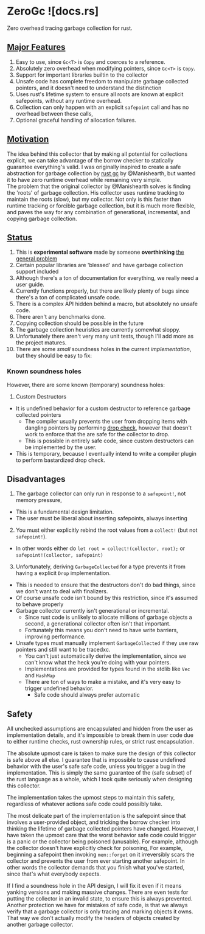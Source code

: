 ZeroGc ![docs.rs]
=======
Zero overhead tracing garbage collection for rust.

## [Major Features](Features.md)
1. Easy to use, since `Gc<T>` is `Copy` and coerces to a reference.
2. Absolutely zero overhead when modifying pointers, since `Gc<T>` is `Copy`.
3. Support for important libraries builtin to the collector
4. Unsafe code has complete freedom to manipulate garbage collected pointers, and it doesn't need to understand the distinction 
5. Uses rust's lifetime system to ensure all roots are known at explicit safepoints, without any runtime overhead.
6. Collection can only happen with an explicit `safepoint` call and has no overhead between these calls,
7. Optional graceful handling of allocation failures.


## [Motivation](Motivation.md)
The idea behind this collector that by making all potential for collections explicit,
we can take advantage of the borrow checker to statically guarantee everything's valid.
I was originally inspired to create a safe abstraction for garbage collection by [rust gc](https://github.com/Manishearth/rust-gc) by @Manishearth,
but wanted it to have zero runtime overhead while remaining very simple.\
The problem that the original collector by @Manishearth solves is finding the 'roots' of garbage collection.
His collector uses runtime tracking to maintain the roots (slow),
but my collector.
Not only is this faster than runtime tracking or forcible garbage collection, but it is much more flexible,
and paves the way for any combination of generational, incremental, and copying garbage collection.

## [Status](Status.md)
1. This is **experimental software** made by someone **overthinking** [the general problem](https://xkcd.com/1592/)
2. Certain popular libraries are 'blessed' and have garbage collection support included
3. Although there's a ton of documentation for everything, we really need a user guide.
4. Currently functions properly, but there are likely plenty of bugs since there's a ton of complicated unsafe code.
5. There is a complex API hidden behind a macro, but absolutely no unsafe code.
6. There aren't any benchmarks done.
7. Copying collection should be possible in the future
8. The garbage collection heuristics are currently somewhat sloppy.
9. Unfortunately there aren't very many unit tests, though I'll add more as the project matures.
10. There are some _small_ soundness holes in the current _implementation_,
   but they should be easy to fix:


### Known soundness holes
However, there are some known (temporary) soundness holes:
1. Custom Destructors
  - It is undefined behavior for a custom destructor to reference garbage collected pointers
    - The compiler usually prevents the user from dropping items with dangling pointers
       by performing [drop check](https://doc.rust-lang.org/nightly/nomicon/dropck.html),
       however that doesn't work to enforce that the are safe for the collector to drop.
    - This is possible in entirely safe code, since custom destructors can be implemented by the user.
  - This is temporary, because I eventually intend to write a compiler plugin to perform bastardized drop check.


## Disadvantages
1. The garbage collector can only run in response to a `safepoint!`, not memory pressure,
  - This is a fundamental design limitation.
  - The user must be liberal about inserting safepoints, always inserting
2. You must either explicitly rebind the root values from a `collect!` (but not `safepoint!`).
  - In other words either do `let root = collect!(collector, root);` or `safepoint!(collector, safepoint)`  
3. Unfortunately, deriving `GarbageCollected` for a type prevents it from having a explicit `Drop` implementation.
  - This is needed to ensure that the destructors don't do bad things, since we don't want to deal with finalizers.
  - Of course unsafe code isn't bound by this restriction, since it's assumed to behave properly
- Garbage collector currently isn't generational or incremental.
  - Since rust code is unlikely to allocate millions of garbage objects a second,
    a generational collector often isn't that important.
  - Fortunately this means you don't need to have write barriers, improving performance.
- Unsafe types must manually implement `GarbageCollected` if they use raw pointers and still want to be tracedxc.
  - You can't just automatically derive the implementation, since we can't know what the heck you're doing with your pointers.
  - Implementations are provided for types found in the stdlib like `Vec` and `HashMap`
  - There are ton of ways to make a mistake, and it's very easy to trigger undefined behavior.
    - Safe code should always prefer automatic 


## Safety
All unchecked assumptions are encapsulated and hidden from the user as implementation details,
and it's impossible to break them in user code due to either runtime checks,
rust ownership rules, or strict rust encapsulation.

The absolute upmost care is taken to make sure the design of this collector is safe above all else.
I guarantee that is impossible to cause undefined behavior with the user's safe safe code, unless you trigger a bug in the implementation.
This is simply the same guarantee of the (safe subset) of the rust language as a whole,
which I took quite seriously when designing this collector.

The implementation takes the upmost steps to maintain this safety,
regardless of whatever actions safe code could possibly take.

The most delicate part of the implementation is the safepoint since that involves a user-provided object,
and tricking the borrow checker into thinking the lifetime of garbage collected pointers have changed.
However, I have taken the upmost care that the worst behavior safe code could trigger is a panic or the collector being poisoned (unusable).
For example, although the collector doesn't have explicitly check for poisoning,
For example, beginning a safepoint then invoking `mem::forget` on it irreversibly scars the collector
and prevents the user from ever starting another safepoint.
In other words the collector demands that you finish what you've started, since that's what everybody expects.

If I find a soundness hole in the API design, I will fix it even if it means yanking versions and making massive changes.
There are even tests for putting the collector in an invalid state, to ensure this is always prevented.
Another protection we have for mistakes of safe code,
is that we always verify that a garbage collector is only tracing and marking objects it owns.
That way we don't actually modify the headers of objects created by another garbage collector.
